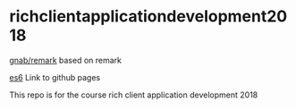 # richclientapplicationdevelopment2018
[gnab/remark](https://github.com/gnab/remark) based on remark

[es6](https://sl4d1c.github.io/richclientapplicationdevelopment2018/) Link to github pages

This repo is for the course rich client application development 2018
